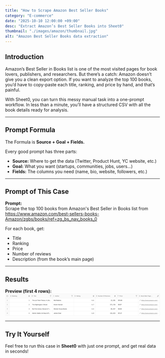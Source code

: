 ```yaml
---
title: "How to Scrape Amazon Best Seller Books"
category: "E-commerce"
date: "2025-10-10 12:00:00 +09:00"
desc: "Extract Amazon’s Best Seller Books into Sheet0"
thumbnail: "./images/amazon/thumbnail.jpg"
alt: "Amazon Best Seller Books data extraction"
---
```


## Introduction

Amazon’s Best Seller in Books list is one of the most visited pages for book lovers, publishers, and researchers. But there’s a catch: Amazon doesn’t give you a clean export option. If you want to analyze the top 100 books, you’d have to copy-paste each title, ranking, and price by hand, and that’s painful.

With Sheet0, you can turn this messy manual task into a one-prompt workflow. In less than a minute, you’ll have a structured CSV with all the book details ready for analysis.

---

## Prompt Formula

The Formula is **Source + Goal + Fields.**

Every good prompt has three parts:

- **Source:** Where to get the data (Twitter, Product Hunt, YC website, etc.)
- **Goal:** What you want (startups, communities, jobs, users…)
- **Fields:** The columns you need (name, bio, website, followers, etc.)

---

## Prompt of This Case

**Prompt:**  
Scrape the top 100 books from Amazon's Best Seller in Books list from
https://www.amazon.com/best-sellers-books-Amazon/zgbs/books/ref=zg_bs_nav_books_0  

For each book, get:
- Title  
- Ranking  
- Price  
- Number of reviews  
- Description (from the book’s main page)

---

## Results
**Preview (first 4 rows):**  
![Preview](./images/amazon/amazon.jpg)

---

## Try It Yourself

Feel free to run this case in **Sheet0** with just one prompt, and get real data in seconds!


<!-- ### Set Front matter

```md
---
title: "Getting Started"  // Post title
category: "Instruction"   // Post category
date: "2020-03-01 12:00:00 +09:00"  // Current time
desc: "Let's start making blogs step by step!"  // Post desc
thumbnail: "./images/getting-started/thumbnail.jpg" // Post thumbnail
alt: "apple and shaking hands"  // [optional] thumbnail image alt
---
```

- _NOTE_ : Properties other than alt must be required.

## Edit About Page

Easy. You can modify the `blog/about.md` file. If you need additional styling, give an id or class to a specific element in `about.md` and try to control it in the `pages/about.js` file.

An example is shown below.

### blog/about.md

```md
<h2 id="title">Hello</h2>
```

### pages/about.js

```js
const About = () => {
  /* ... */
}

const Container = styled(Markdown).attrs({
  as: "main",
})`
  width: var(--post-width);
  margin: 0 auto;
  margin-top: 80px;
  margin-bottom: 6rem;

  @media (max-width: ${({ theme }) => theme.device.sm}) {
    margin-top: var(--sizing-xl);
    width: 87.5%;
  }

  h1 {
    margin-bottom: 2rem;
  }

  h2 {
    margin-top: var(--sizing-lg);

    @media (max-width: ${({ theme }) => theme.device.sm}) {
      font-size: 1.75rem;
    }
  }

  h3 {
    @media (max-width: ${({ theme }) => theme.device.sm}) {
      font-size: 1.25rem;
    }
  }

  /* You can Add Additional Styling here */

  #title {
    font-size: 60px;
  }
`

export default About
```

## Other Customization

You can freely customize each componentfile using the styled-component. If you want to change the style globally, you can change the `styles/globalStyle` file.

Thank you for using `gatsby-starter-apple`. If you have any questions, please leave them on this **[link](https://github.com/sungik-choi/gatsby-starter-apple/issues).** -->
